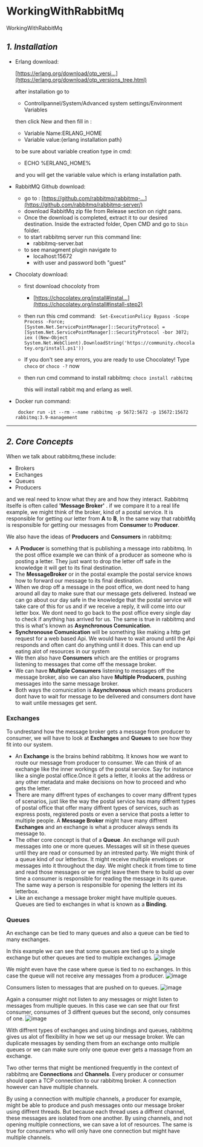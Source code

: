# WorkingWithRabbitMq
WorkingWithRabbitMq

*1. Installation*
-----------------------------------------------------------------------------------------------------------------------
- Erlang download:

  [https://erlang.org/download/otp_versi...](https://erlang.org/download/otp_versions_tree.html)

  after installation go to
  
  - Controllpannel/System/Advanced system settings/Environment Variables
    
  then click New and then fill in :
  - Variable Name:ERLANG_HOME
  - Variable value:{erlang installation path}

  to be sure about variable creation type in cmd:
  - ECHO %ERLANG_HOME%

  and you will get the variable value which is erlang installation path.

- RabbitMQ Github download:

  - go to :
    [https://github.com/rabbitmq/rabbitmq-...](https://github.com/rabbitmq/rabbitmq-server/)
  - download RabbitMq zip file from Release section on right pans.
  - Once the download is completed, extract it to our desired destination. Inside the extracted folder, Open CMD and go to ```Sbin``` folder.
  - to start rabbitmq server run this command line:
    * rabbitmq-server.bat
  - to see managment plugin navigate to
    * localhost:15672
    * with user and password both "guest"
    
- Chocolaty download:
  * first download chocoloty from
    - [https://chocolatey.org/install#instal...](https://chocolatey.org/install#install-step2)
  * then run this cmd command:
    ``` Set-ExecutionPolicy Bypass -Scope Process -Force; [System.Net.ServicePointManager]::SecurityProtocol = [System.Net.ServicePointManager]::SecurityProtocol -bor 3072; iex ((New-Object System.Net.WebClient).DownloadString('https://community.chocolatey.org/install.ps1'))```
  * If you don't see any errors, you are ready to use Chocolatey! Type ```choco``` or ```choco -?``` now
  * then run cmd command to install rabbitmq:
    ``` choco install rabbitmq ```

    this will install rabbit mq and erlang as well.

- Docker run command:

  ``` docker run -it --rm --name rabbitmq -p 5672:5672 -p 15672:15672 rabbitmq:3.9-management```
-----------------------------------------------------------------------------------------------------------------------
*2. Core Concepts*
-----------------------------------------------------------------------------------------------------------------------
When we talk about rabbitmq,these include:
- Brokers
- Exchanges
- Queues
- Producers

and we real need to know what they are and how they interact.
Rabbitmq itselfe is often called **'Message Broker'** . if we compare it to a real life example, we might think of the broker, kind of a postal service. It is responsible for getting our letter from **A** to **B**, In the same way that rabbitMq is responsible for getting our messages from **Consumer** to **Producer**.

We also have the ideas of **Producers** and **Consumers** in rabbitmq:
- A **Producer** is something that is publishing a message into rabbitmq. In the post office example we can think of a producer as someone who is posting a letter. They just want to drop the letter off safe in the knowledge it will get to its final destination.
- The **MessageBroker**  or in the postal example the postal service knows how to forward our message to its final destination.
- When we drop off a message in the post office, we dont need to hang around all day to make sure that our message gets delivered. Instead we can go about our day safe in the knowledge that the postal service will take care of this for us and if we receive a reply, it will come into our letter box. We dont need to go back to the post office every single day to check if anything has arrived for us. The same is true in rabbitmq and this is what's known as **Asynchronous Comunication**.
- **Synchronouse Comunication** will be something like making a http get request for a web based Api. We would have to wait around until the Api responds and often cant do anything until it does. This can end up eating alot of resources in our system
- We then also have **Consumers** which are the entities or programs listening to messages that come off the message broker.
- We can have **Multiple Consumers** listening to messages off the message broker, also we can also have **Multiple Producers**, pushing messages into the same message broker.
- Both ways the comunication is **Asynchronous** which means producers dont have to wait for message to be delivered and consumers dont have to wait untile messages get sent.

### Exchanges
To undrestand how the message broker gets a message from producer to consumer, we will have to look at **Exchanges** and **Queues** to see how they fit into our system. 

- An **Exchange** is the brains behind rabbitmq. It knows how we want to route our message from producer to consumer. We can think of an exchange like the inner workings of the postal service. Say for instance like a single postal office.Once it gets a letter, it looks at the address or any other metadata and make decisions on how to proceed and who gets the letter.
- There are many diffrent types of exchanges to cover many diffrent types of scenarios, just like the way the postal service has many diffrent types of postal office that offer many diffrent types of services, such as express posts, registered posts or even a service that posts a letter to multiple people. A **Message Broker** might have many diffrent **Exchanges** and an exchange is what a producer always sends its message to.
- The other core concept is that of a **Queue**. An exchange will push messages into one or more queues. Messages will sit in these queues until they are read or consumed by an intrested party. We might think of a queue kind of our letterbox. It might receive multiple envelopes or messages into it throughout the day. We might check it from time to time and read those messages or we might leave them there to build up over time a consumer is responsible for reading the message in its queue. The same way a person is responsible for opening the letters int its letterbox.
- Like an exchange a message broker might have multiple queues. Queues are tied to exchanges in what is known as a **Binding**.

### Queues
An exchange can be tied to many queues and also a queue can be tied to many exchanges. 

In this example we can see that some queues are tied up to a single exchange but other queues are tied to multiple exchanges.
![image](https://github.com/Tajoreh/WorkingWithRabbitMq/assets/20103416/343e105e-152c-4780-8e6d-50df9f4502ba)


We might even have the case where queue is tied to no exchanges. In this case the queue will not receive any messages from a producer. 
![image](https://github.com/Tajoreh/WorkingWithRabbitMq/assets/20103416/e198ef67-494e-47ed-b729-092b4afbf348)

Consumers listen to messages that are pushed on to queues. 
![image](https://github.com/Tajoreh/WorkingWithRabbitMq/assets/20103416/812c431d-5664-4afe-a6ab-df2a5029519f)

Again a consumer might not listen to any messages or might listen to messages from multiple queues. In this case we can see that our first consumer, consumes of 3 diffrent queues but the second, only consumes of one.
![image](https://github.com/Tajoreh/WorkingWithRabbitMq/assets/20103416/a800100b-e1e3-4744-bbac-44758f74bb73)

With diffrent types of exchanges and using bindings and queues, rabbitmq  gives us alot of flexibility in how we set up our message broker. We can duplicate messages by sending them from an exchange onto multiple queues or we can make sure only one queue ever gets a massage from an exchange.

Two other terms that might be mentioned frequently in the context of rabbitmq are **Connections** and **Channels**. Every producer or consumer should open a TCP connection to our rabbitmq broker. A connection however can have multiple channels. 

By using a connection with multiple channels, a producer for example, might be able to produce and push messages onto our message broker using diffrent threads. But because each thread uses a diffrent channel, these messages are isolated from one another. By using channels, and not opening multiple connections, we can save a lot of resources. The same is true for consumers who will only have one connection but might have multiple channels.

